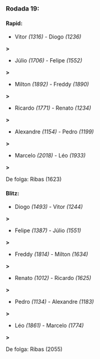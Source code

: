 ### Rodada 19:

#### Rapid:

* Vitor *(1316)*     -     Diogo *(1236)*

 **>** 
* Júlio *(1706)*     -     Felipe *(1552)*

 **>** 
* Milton *(1892)*     -     Freddy *(1890)*

 **>** 
* Ricardo *(1771)*     -     Renato *(1234)*

 **>** 
* Alexandre *(1154)*     -     Pedro *(1199)*

 **>** 
* Marcelo *(2018)*     -     Léo *(1933)*

 **>** 

De folga: Ribas (1623)

#### Blitz:

* Diogo *(1493)*     -     Vitor *(1244)*

 **>** 
* Felipe *(1387)*     -     Júlio *(1551)*

 **>** 
* Freddy *(1814)*     -     Milton *(1634)*

 **>** 
* Renato *(1012)*     -     Ricardo *(1625)*

 **>** 
* Pedro *(1134)*     -     Alexandre *(1183)*

 **>** 
* Léo *(1861)*     -     Marcelo *(1774)*

 **>** 

De folga: Ribas (2055)

